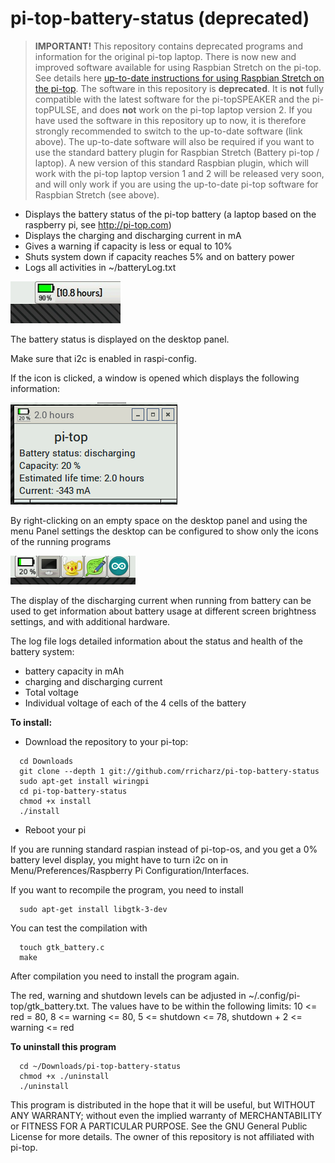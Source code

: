 # pi-top-battery-status (deprecated)

> **IMPORTANT!**
> This repository contains deprecated programs and information for the original pi-top laptop.
> There is now new and improved software available for using Raspbian Stretch on the pi-top.
> See details here [up-to-date instructions for using Raspbian Stretch on the pi-top](http:github.com/rricharz/pi-top-setup).
> The software in this repository is **deprecated**. It is **not** fully compatible with the latest
> software for the pi-topSPEAKER and the pi-topPULSE, and does **not** work on the pi-top laptop version 2.
> If you have used the software in this repository up to now, it is therefore strongly recommended to
> switch to the up-to-date software (link above). The up-to-date software will also be required if you want
> to use the standard battery plugin for Raspbian Stretch (Battery pi-top / laptop). A new version of this
> standard Raspbian plugin, which will work with the pi-top laptop version 1 and 2 will be released very soon,
> and will only work if you are using the up-to-date pi-top software for Raspbian Stretch (see above).


- Displays the battery status of the pi-top battery
(a laptop based on the raspberry pi, see http://pi-top.com)
- Displays the charging and discharging current in mA
- Gives a warning if capacity is less or equal to 10%
- Shuts system down if capacity reaches 5% and on battery power
- Logs all activities in ~/batteryLog.txt

![Alt text](screenshot.jpg?raw=true "battery charge")

The battery status is displayed on the desktop panel.

Make sure that i2c is enabled in raspi-config.

If the icon is clicked, a window is opened which displays the following information:

![Alt text](screenshot2.png?raw=true "window")

By right-clicking on an empty space on the desktop panel and using the menu Panel settings
the desktop can be configured to show only the icons of the running programs

![Alt text](screenshot3.png?raw=true "pannel")

The display of the discharging current when running from battery can be used to get information
about battery usage at different screen brightness settings, and with additional hardware.

The log file logs detailed information about the status and health of the battery system:
- battery capacity in mAh
- charging and discharging current
- Total voltage
- Individual voltage of each of the 4 cells of the battery
 

**To install:**

- Download the repository to your pi-top:

```
  cd Downloads
  git clone --depth 1 git://github.com/rricharz/pi-top-battery-status
  sudo apt-get install wiringpi
  cd pi-top-battery-status
  chmod +x install
  ./install
```

- Reboot your pi

If you are running standard raspian instead of pi-top-os, and you get a 0% battery level display,
you might have to turn i2c on in Menu/Preferences/Raspberry Pi Configuration/Interfaces.

If you want to recompile the program, you need to install

```
  sudo apt-get install libgtk-3-dev
```

You can test the compilation with

```
  touch gtk_battery.c
  make
```

After compilation you need to install the program again.

The red, warning and shutdown levels can be adjusted in ~/.config/pi-top/gtk_battery.txt.
The values have to be within the following limits:
  10 <= red = 80, 8 <= warning <= 80, 5 <= shutdown <= 78,
  shutdown + 2 <= warning <= red

**To uninstall this program**

```
  cd ~/Downloads/pi-top-battery-status
  chmod +x ./uninstall
  ./uninstall
```


This program is distributed in the hope that it will be useful,
but WITHOUT ANY WARRANTY; without even the implied warranty of
MERCHANTABILITY or FITNESS FOR A PARTICULAR PURPOSE.  See the
GNU General Public License for more details. The owner of this
repository is not affiliated with pi-top.
